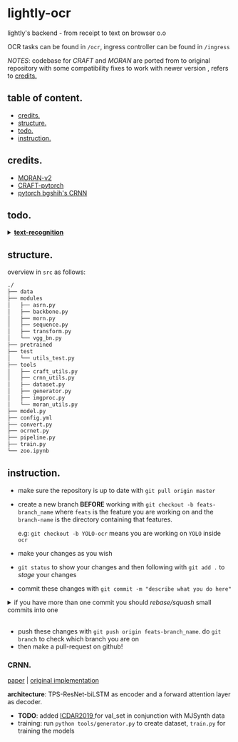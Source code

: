 # lightly-ocr

lightly's backend - from receipt to text on browser o.o

OCR tasks can be found in `/ocr`, ingress controller can be found in `/ingress`

_NOTES_: codebase for _CRAFT_ and _MORAN_ are ported from to original repository with some compatibility fixes to work with newer version , refers to [credits.](#credits)

## table of content.
* [credits.](#credits)
* [structure.](#structure)
* [todo.](#todo)
* [instruction.](#instruction)

## credits.
* [MORAN-v2](https://github.com/Canjie-Luo/MORAN_v2)
* [CRAFT-pytorch](https://github.com/clovaai/CRAFT-pytorch)
* [pytorch bgshih's CRNN](https://github.com/meijieru/crnn.pytorch)

## todo.
<details>
<summary>
<a href="ocr/recognizer"><b>text-recognition</b></a>
</summary><br>

- <b>CRNN</b>
  * [ ] fixes `batch_first` for AttentionCell in [sequence.py](ocr/modules/sequence.py)
  * [ ] transfer pretrained weight to fit with the model
  * [ ] fix image padding issues with [eval.py](ocr/recognizer/CRNN/tools/eval.py)
  * [ ] process ICDAR2019 for eval sets in conjunction with MJSynth val data ⇒ reduce biases
  * [x] ~~creates a general dataset and generator function for both reconition model~~
  * [x] ~~database parsing for training loop~~
  * [x] ~~__FIXME__: gradient vanishing when training~~
  * [x] ~~generates logs for each training session~~
  * [x] ~~add options for continue training~~
  * [x] ~~modules incompatible shapes~~
  * [x] ~~create lmdb as dataset~~
  * [x] ~~added [generator.py](ocr/recognizer/CRNN/tools/generator.py) to generate lmdb~~
  * [x] ~~merges valuation_fn into [train.py](ocr/recognizer/CRNN/train.py#L136)~~

- <b>MORAN</b>
  * [ ] Updates the whole codebase it is just badly written, check [asrn.py](ocr/modules/asrn.py)
  * [ ] add training loops to train with current model saves -> note down the commit tag for future reference
  * [x] ~~updates Variable to Tensor since torch.autograd.Variable is deprecated~~
</details>


## structure.
overview in `src` as follows:
```bash
./
├── data
├── modules
│   ├── asrn.py
│   ├── backbone.py
│   ├── morn.py
│   ├── sequence.py
│   ├── transform.py
│   └── vgg_bn.py
├── pretrained
├── test
│   └── utils_test.py
├── tools
│   ├── craft_utils.py
│   ├── crnn_utils.py
│   ├── dataset.py
│   ├── generator.py
│   ├── imgproc.py
│   └── moran_utils.py
├── model.py
├── config.yml
├── convert.py
├── ocrnet.py
├── pipeline.py
├── train.py
└── zoo.ipynb
```

## instruction.
- make sure the repository is up to date with ```git pull origin master```
- create a new branch __BEFORE__ working with ```git checkout -b feats-branch_name``` where `feats` is the feature you are working on and the `branch-name` is the directory containing that features. 
  
  e.g: `git checkout -b YOLO-ocr` means you are working on `YOLO` inside `ocr`
- make your changes as you wish
- ```git status``` to show your changes and then following with ```git add .``` to _stage_ your changes
- commit these changes with ```git commit -m "describe what you do here"```

<details>
<summary>if you have more than one commit you should <i>rebase/squash</i> small commits into one</summary><br>

- ```git status``` to show the amount of your changes comparing to _HEAD_: 
  
  ```Your branch is ahead of 'origin/master' by n commit.``` where `n` is the number of your commit 
- ```git rebase -i HEAD~n``` to changes commit, __REMEMBER__ `-i`
- Once you enter the interactive shell `pick` your first commit and `squash` all the following commits after that
- after saving and exits edit your commit message once the new windows open describe what you did
- more information [here](https://git-scm.com/docs/git-rebase)

</details><br>

- push these changes with ```git push origin feats-branch_name```. do ```git branch``` to check which branch you are on
- then make a pull-request on github!

### CRNN. 
[paper](https://arxiv.org/pdf/1507.05717.pdf) | [original implementation](https://github.com/bgshih/crnn)

__architecture__: TPS-ResNet-biLSTM as encoder and a forward attention layer as decoder.

* __TODO__: added [ ICDAR2019 ](https://rrc.cvc.uab.es/?com=introduction) for val_set in conjunction with MJSynth data
* training: run ```python tools/generator.py``` to create dataset, `train.py` for training the models

